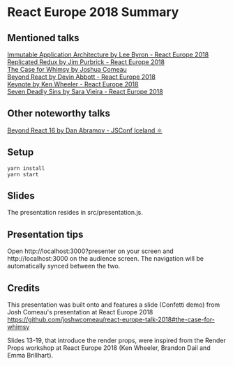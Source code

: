# React Europe 2018 Summary

## Mentioned talks
[Immutable Application Architecture by Lee Byron - React Europe 2018](https://www.youtube.com/watch?v=oTcDmnAXZ4E)  
[Replicated Redux by Jim Purbrick - React Europe 2018](https://www.youtube.com/watch?v=Fr3vp0C22H0)  
[The Case for Whimsy	by Joshua Comeau](https://www.youtube.com/watch?v=Z2d9rw9RwyE)  
[Beyond React by Devin Abbott - React Europe 2018](https://www.youtube.com/watch?v=HVwLOcllTfI)  
[Keynote by Ken Wheeler - React Europe 2018](https://www.youtube.com/watch?v=QFk6YwMz8nc)  
[Seven Deadly Sins by Sara Vieira - React Europe 2018](https://www.youtube.com/watch?v=gAHQ02xU2Rw)  

## Other noteworthy talks
[Beyond React 16 by Dan Abramov - JSConf Iceland ⚛](https://www.youtube.com/watch?v=v6iR3Zk4oDY)  

## Setup

    yarn install
    yarn start

## Slides
The presentation resides in src/presentation.js.

## Presentation tips
Open http://localhost:3000?presenter on your screen and http://localhost:3000 on the audience screen. The navigation will be automatically synced between the two.

## Credits

This presentation was built onto and features a slide (Confetti demo) from Josh Comeau's presentation at React Europe 2018
https://github.com/joshwcomeau/react-europe-talk-2018#the-case-for-whimsy

Slides 13-19, that introduce the render props, were inspired from the Render Props workshop at React Europe 2018 (Ken Wheeler, Brandon Dail and Emma Brillhart).
